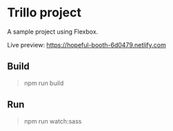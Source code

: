 # Trillo project

A sample project using Flexbox.

Live preview: https://hopeful-booth-6d0479.netlify.com

## Build

> npm run build

## Run

> npm run watch:sass